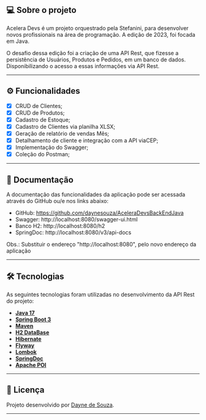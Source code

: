 ## 💻 Sobre o projeto

Acelera Devs é um projeto orquestrado pela Stefanini, para desenvolver novos profissionais na área de programação. A edição de 2023, foi focada em Java.

O desafio dessa edição foi a criação de uma API Rest, que fizesse a persistência de Usuários, Produtos e Pedidos, em um banco de dados. Disponibilizando o acesso a essas informações via API Rest.

---

## ⚙️ Funcionalidades

- [x] CRUD de Clientes;
- [x] CRUD de Produtos;
- [x] Cadastro de Estoque;
- [x] Cadastro de Clientes via planilha XLSX;
- [x] Geração de relatório de vendas Mês;
- [x] Detalhamento de cliente e integração com a API viaCEP;
- [x] Implementação do Swagger;
- [x] Coleção do Postman;

---

## 📄 Documentação

A documentação das funcionalidades da aplicação pode ser acessada através do GitHub ou/e nos links abaixo:
- GitHub: https://github.com/daynesouza/AceleraDevsBackEndJava
- Swagger: http://localhost:8080/swagger-ui.html
- Banco H2: http://localhost:8080/h2
- SpringDoc: http://localhost:8080/v3/api-docs

Obs.: Substituir o endereço "http://localhost:8080", pelo novo endereço da aplicação

---

## 🛠 Tecnologias

As seguintes tecnologias foram utilizadas no desenvolvimento da API Rest do projeto:

- **[Java 17](https://www.oracle.com/java)**
- **[Spring Boot 3](https://spring.io/projects/spring-boot)**
- **[Maven](https://maven.apache.org)**
- **[H2 DataBase](https://www.h2database.com)**
- **[Hibernate](https://hibernate.org)**
- **[Flyway](https://flywaydb.org)**
- **[Lombok](https://projectlombok.org)**
- **[SpringDoc](https://springdoc.org/)**
- **[Apache POI](https://poi.apache.org/)**

---

## 📝 Licença

Projeto desenvolvido por [Dayne de Souza](https://github.com/daynesouza).

---
